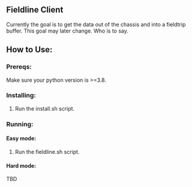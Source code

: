 ## Fieldline Client

Currently the goal is to get the data out of the chassis and into a fieldtrip buffer. This goal may later change. Who is to say.

## How to Use:
### Prereqs:
Make sure your python version is >=3.8.

### Installing:
1. Run the install.sh script. 

### Running:
#### Easy mode:
1. Run the fieldline.sh script.

#### Hard mode:
TBD